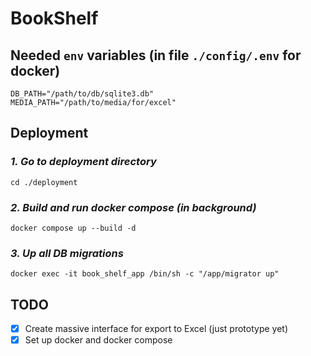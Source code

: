 # BookShelf

## Needed `env` variables (in file `./config/.env` for docker)

```dotenv
DB_PATH="/path/to/db/sqlite3.db"
MEDIA_PATH="/path/to/media/for/excel"
```

## Deployment

### _1. Go to deployment directory_

```shell
cd ./deployment
```

### _2. Build and run docker compose (in background)_

```shell
docker compose up --build -d
```

### _3. Up all DB migrations_

```shell
docker exec -it book_shelf_app /bin/sh -c "/app/migrator up"
```

## TODO

- [x] Create massive interface for export to Excel (just prototype yet)
- [x] Set up docker and docker compose
